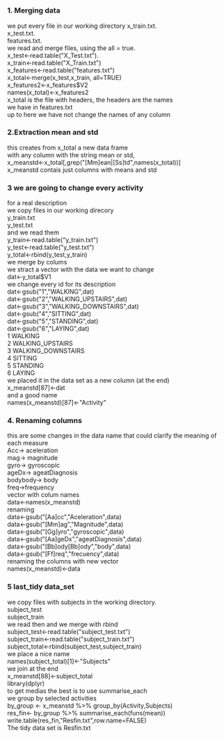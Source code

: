 #
### 1. Merging data
 we put every file in our working directory
x_train.txt.  
x_test.txt.    
features.txt.  
we read and merge files, using the all = true.  
x_test<-read.table("X_Test.txt").  
x_train<-read.table("X_Train.txt")  
x_features<-read.table("features.txt")  
x_total<-merge(x_test,x_train, all=TRUE)  
x_features2<-x_features$V2    
names(x_total)<-x_features2  
x_total is the file with  headers, the headers are the names    
we have in features.txt  
 up to here we have not change the names of any column  
    
   
### 2.Extraction mean and std  
this creates from x_total a new data frame  
with any column with the string mean or std,   
x_meanstd<-x_total[,grep("[Mm]ean|[Ss]td",names(x_total))]  
x_meanstd contais just columns with means and std  
  
### 3 we are going to change every activity   
 for a real description  
 we copy files in our working direcory  
 y_train.txt  
 y_test.txt  
 and we read them  
 y_train<-read.table("y_train.txt")  
 y_test<-read.table("y_test.txt")  
 y_total<-rbind(y_test,y_train)  
   we merge by colums  
  we stract a vector with the data we want to change  
 dat<-y_total$V1  
  we change every id for its description  
 dat<-gsub("1","WALKING",dat)  
 dat<-gsub("2","WALKING_UPSTAIRS",dat)  
 dat<-gsub("3","WALKING_DOWNSTAIRS",dat)  
 dat<-gsub("4","SITTING",dat)  
 dat<-gsub("5","STANDING",dat)  
 dat<-gsub("6","LAYING",dat)  
 1 WALKING  
 2 WALKING_UPSTAIRS  
 3 WALKING_DOWNSTAIRS  
 4 SITTING  
 5 STANDING  
 6 LAYING  
  we placed it in the data set as a new column (at the end)  
 x_meanstd[87]<-dat  
  and a good name  
 names(x_meanstd)[87]<-"Activity"  


### 4. Renaming columns    
 this are some changes in the data name that could clarify the meaning of each measure  
 Acc-> aceleration  
 mag-> magnitude    
 gyro-> gyroscopic  
 ageDx-> ageatDiagnosis    
 bodybody-> body  
 freq->frequency  
 vector with colum names  
data<-names(x_meanstd)  
 renaming   
data<-gsub("[Aa]cc","Aceleration",data)  
data<-gsub("[Mm]ag","Magnitude",data)  
data<-gsub("[Gg]yro","gyroscopic",data)  
data<-gsub("[Aa]geDx","ageatDiagnosis",data)  
data<-gsub("[Bb]ody[Bb]ody","body",data)  
data<-gsub("[Ff]req","frecuency",data)  
 renaming the columns with new vector  
names(x_meanstd)<-data  

### 5 last_tidy data_set  
 we copy files with subjects in the working directory.  
 subject_test  
 subject_train  
 we read then and we merge with rbind  
subject_test<-read.table("subject_test.txt")  
subject_train<-read.table("subject_train.txt")  
subject_total<-rbind(subject_test,subject_train)  
 we place a nice name  
names(subject_total)[1]<-"Subjects"  
 we join at the end  
x_meanstd[88]<-subject_total  
library(dplyr)  
 to get medias the best is to use summarise_each  
 we group by selected activities  
by_group <- x_meanstd %>% group_by(Activity,Subjects)  
res_fin<- by_group %>% summarise_each(funs(mean))  
write.table(res_fin,"Resfin.txt",row.name=FALSE)  
The tidy data set is Resfin.txt  


